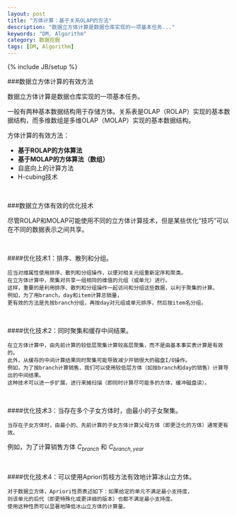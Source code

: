 ```yaml
---
layout: post
title: "方体计算：基于关系OLAP的方法"
description: "数据立方体计算是数据仓库实现的一项基本任务..."
keywords: "DM, Algorithm"
category: 数据挖掘
tags: [DM, Algorithm]
---
```

{% include JB/setup %}

###数据立方体计算的有效方法

数据立方体计算是数据仓库实现的一项基本任务。

一般有两种基本数据结构用于存储方体。关系表是OLAP（ROLAP）实现的基本数据结构，而多维数组是多维OLAP（MOLAP）实现的基本数据结构。

方体计算的有效方法：

- **基于ROLAP的方体算法**
- **基于MOLAP的方体算法（数组）**
- 自底向上的计算方法
- H-cubing技术

<!-- more -->

<br/>

###数据立方体有效的优化技术

尽管ROLAP和MOLAP可能使用不同的立方体计算技术，但是某些优化“技巧”可以在不同的数据表示之间共享。

<br/>

####优化技术1：排序、散列和分组。

	应当对维属性使用排序、散列和分组操作，以便对相关元组重新定序和聚类。
	在立方体计算中，聚集对共享一组相同的维值的元组（或单元）进行。
	这样，重要的是利用排序、散列和分组操作一起访问和分组这些数据，以利于聚集的计算。
	例如，为了用branch，day和item计算总销量，
	更有效的方法是先按branch分组，再按day对元组或单元排序，然后按item名分组。

<br/>

####优化技术2：同时聚集和缓存中间结果。
	
	在立方体计算中，由先前计算的较低层聚集计算较高层聚集，而不是由基本事实表计算是有效的。
	此外，从缓存的中间计算结果同时聚集可能导致减少开销很大的磁盘I/O操作。
	例如，为了按branch计算销售，我们可以使用较低层方体（如按branch和day的销售）计算导出的中间结果。
	这种技术可以进一步扩展，进行来摊扫描（即同时计算尽可能多的方体，缓冲磁盘读）。

<br/>

####优化技术3：当存在多个子女方体时，由最小的子女聚集。

	当存在子女方体时，由最小的、先前计算的子女方体计算父母方体（即更泛化的方体）通常更有效。


例如，为了计算销售方体 $C_{branch}$ 和 $C_{branch,year}$ 

<br />

####优化技术4：可以使用Apriori剪枝方法有效地计算冰山立方体。

	对于数据立方体，Apriori性质表述如下：如果给定的单元不满足最小支持度，
	则该单元的后代（即更特殊化或更详细的版本）也都不满足最小支持度。
	使用这种性质可以显著地降低冰山立方体的计算量。

